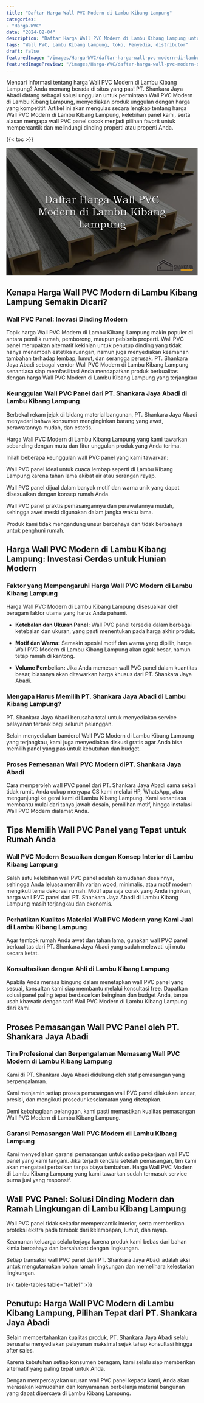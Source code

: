 ```yaml
---
title: "Daftar Harga Wall PVC Modern di Lambu Kibang Lampung"
categories:
- "Harga-WVC"
date: "2024-02-04"
description: "Daftar Harga Wall PVC Modern di Lambu Kibang Lampung untuk tempat tinggal, office, serta toko. Produk unggulan, variasi motif, warna modern, beserta jasa pemasangan ditangani oleh tim ahli serta kepastian resmi!|Jasa penjualan Wall PVC Modern di Lambu Kibang Lampung untuk keperluan rumah, kantor, maupun toko, beserta material terbaik dan instalasi oleh tenaga ahli ahli serta jaminan resmi.|Alternatif Wall PVC Modern di Lambu Kibang Lampung yang andal bagi rumah, kantor, dan toko, bersama material terbaik dan instalasi dikerjakan oleh tenaga ahli berpengalaman serta garansi resmi.|Penjualan Wall PVC Modern di Lambu Kibang Lampung untuk tempat tinggal, kantor, dan ritel, dengan panel unggulan dan penempatan ditangani oleh teknisi ahli, disertai beserta jaminan resmi.}"
tags: "Wall PVC, Lambu Kibang Lampung, toko, Penyedia, distributor"
draft: false
featuredImage: "/images/Harga-WVC/daftar-harga-wall-pvc-modern-di-lambu-kibang-lampung.png"
featuredImagePreview: "/images/Harga-WVC/daftar-harga-wall-pvc-modern-di-lambu-kibang-lampung.png"
---
```


Mencari informasi tentang harga Wall PVC Modern di Lambu Kibang Lampung? Anda memang berada di situs yang pas! PT. Shankara Jaya Abadi datang sebagai solusi unggulan untuk permintaan Wall PVC Modern di Lambu Kibang Lampung, menyediakan produk unggulan dengan harga yang kompetitif. Artikel ini akan mengulas secara lengkap tentang harga Wall PVC Modern di Lambu Kibang Lampung, kelebihan panel kami, serta alasan mengapa wall PVC panel cocok menjadi pilihan favorit untuk mempercantik dan melindungi dinding properti atau properti Anda.

{{< toc >}}

![Daftar Harga Wall PVC Modern di Lambu Kibang Lampung](/images/Harga-WVC/Daftar-Harga-Wall-PVC-Modern-di-Lambu-Kibang-Lampung.png)

## Kenapa Harga Wall PVC Modern di Lambu Kibang Lampung Semakin Dicari?

### Wall PVC Panel: Inovasi Dinding Modern

Topik harga Wall PVC Modern di Lambu Kibang Lampung makin populer di antara pemilik rumah, pemborong, maupun pebisnis properti. Wall PVC panel merupakan alternatif kekinian untuk penutup dinding yang tidak hanya menambah estetika ruangan, namun juga menyediakan keamanan tambahan terhadap lembap, lumut, dan serangga perusak. PT. Shankara Jaya Abadi sebagai vendor Wall PVC Modern di Lambu Kibang Lampung senantiasa siap memfasilitasi Anda mendapatkan produk berkualitas dengan harga Wall PVC Modern di Lambu Kibang Lampung yang terjangkau

### Keunggulan Wall PVC Panel dari PT. Shankara Jaya Abadi di Lambu Kibang Lampung

Berbekal rekam jejak di bidang material bangunan, PT. Shankara Jaya Abadi menyadari bahwa konsumen menginginkan barang yang awet, perawatannya mudah, dan estetis.

Harga Wall PVC Modern di Lambu Kibang Lampung yang kami tawarkan sebanding dengan mutu dan fitur unggulan produk yang Anda terima.

Inilah beberapa keunggulan wall PVC panel yang kami tawarkan:

Wall PVC panel ideal untuk cuaca lembap seperti di Lambu Kibang Lampung karena tahan lama akibat air atau serangan rayap.

Wall PVC panel dijual dalam banyak motif dan warna unik yang dapat disesuaikan dengan konsep rumah Anda.

Wall PVC panel praktis pemasangannya dan perawatannya mudah, sehingga awet meski digunakan dalam jangka waktu lama.

Produk kami tidak mengandung unsur berbahaya dan tidak berbahaya untuk penghuni rumah.

## Harga Wall PVC Modern di Lambu Kibang Lampung: Investasi Cerdas untuk Hunian Modern

### Faktor yang Mempengaruhi Harga Wall PVC Modern di Lambu Kibang Lampung

Harga Wall PVC Modern di Lambu Kibang Lampung disesuaikan oleh beragam faktor utama yang harus Anda pahami.

- **Ketebalan dan Ukuran Panel:** Wall PVC panel tersedia dalam berbagai ketebalan dan ukuran, yang pasti menentukan pada harga akhir produk.

- **Motif dan Warna:** Semakin spesial motif dan warna yang dipilih, harga Wall PVC Modern di Lambu Kibang Lampung akan agak besar, namun tetap ramah di kantong.

- **Volume Pembelian:** Jika Anda memesan wall PVC panel dalam kuantitas besar, biasanya akan ditawarkan harga khusus dari PT. Shankara Jaya Abadi.

### Mengapa Harus Memilih PT. Shankara Jaya Abadi di Lambu Kibang Lampung?

PT. Shankara Jaya Abadi berusaha total untuk menyediakan service pelayanan terbaik bagi seluruh pelanggan.

Selain menyediakan banderol Wall PVC Modern di Lambu Kibang Lampung yang terjangkau, kami juga menyediakan diskusi gratis agar Anda bisa memilih panel yang pas untuk kebutuhan dan budget.

### Proses Pemesanan Wall PVC Modern diPT. Shankara Jaya Abadi

Cara memperoleh wall PVC panel dari PT. Shankara Jaya Abadi sama sekali tidak rumit. Anda cukup menyapa CS kami melalui HP, WhatsApp, atau mengunjungi ke gerai kami di Lambu Kibang Lampung. Kami senantiasa membantu mulai dari tanya jawab desain, pemilihan motif, hingga instalasi Wall PVC Modern dialamat Anda.

## Tips Memilih Wall PVC Panel yang Tepat untuk Rumah Anda

### Wall PVC Modern Sesuaikan dengan Konsep Interior di Lambu Kibang Lampung

Salah satu kelebihan wall PVC panel adalah kemudahan desainnya, sehingga Anda leluasa memilih varian wood, minimalis, atau motif modern mengikuti tema dekorasi rumah. Motif apa saja corak yang Anda inginkan, harga wall PVC panel dari PT. Shankara Jaya Abadi di Lambu Kibang Lampung masih terjangkau dan ekonomis.

### Perhatikan Kualitas Material Wall PVC Modern yang Kami Jual di Lambu Kibang Lampung

Agar tembok rumah Anda awet dan tahan lama, gunakan wall PVC panel berkualitas dari PT. Shankara Jaya Abadi yang sudah melewati uji mutu secara ketat.

### Konsultasikan dengan Ahli di Lambu Kibang Lampung

Apabila Anda merasa bingung dalam menetapkan wall PVC panel yang sesuai, konsultan kami siap membantu melalui konsultasi free. Dapatkan solusi panel paling tepat berdasarkan keinginan dan budget Anda, tanpa usah khawatir dengan tarif Wall PVC Modern di Lambu Kibang Lampung dari kami.

## Proses Pemasangan Wall PVC Panel oleh PT. Shankara Jaya Abadi

### Tim Profesional dan Berpengalaman Memasang Wall PVC Modern di Lambu Kibang Lampung

Kami di PT. Shankara Jaya Abadi didukung oleh staf pemasangan yang berpengalaman.

Kami menjamin setiap proses pemasangan wall PVC panel dilakukan lancar, presisi, dan mengikuti prosedur keselamatan yang ditetapkan.

Demi kebahagiaan pelanggan, kami pasti memastikan kualitas pemasangan Wall PVC Modern di Lambu Kibang Lampung.

### Garansi Pemasangan Wall PVC Modern di Lambu Kibang Lampung

Kami menyediakan garansi pemasangan untuk setiap pekerjaan wall PVC panel yang kami tangani. Jika terjadi kendala setelah pemasangan, tim kami akan mengatasi perbaikan tanpa biaya tambahan. Harga Wall PVC Modern di Lambu Kibang Lampung yang kami tawarkan sudah termasuk service purna jual yang responsif.

## Wall PVC Panel: Solusi Dinding Modern dan Ramah Lingkungan di Lambu Kibang Lampung

Wall PVC panel tidak sekadar mempercantik interior, serta memberikan proteksi ekstra pada tembok dari kelembapan, lumut, dan rayap.

Keamanan keluarga selalu terjaga karena produk kami bebas dari bahan kimia berbahaya dan bersahabat dengan lingkungan.

Setiap transaksi wall PVC panel dari PT. Shankara Jaya Abadi adalah aksi untuk mengutamakan bahan ramah lingkungan dan memelihara kelestarian lingkungan.

{{< table-tables table="table1" >}}

## Penutup: Harga Wall PVC Modern di Lambu Kibang Lampung, Pilihan Tepat dari PT. Shankara Jaya Abadi

Selain mempertahankan kualitas produk, PT. Shankara Jaya Abadi selalu berusaha menyediakan pelayanan maksimal sejak tahap konsultasi hingga after sales.

Karena kebutuhan setiap konsumen beragam, kami selalu siap memberikan alternatif yang paling tepat untuk Anda.

Dengan mempercayakan urusan wall PVC panel kepada kami, Anda akan merasakan kemudahan dan kenyamanan berbelanja material bangunan yang dapat dipercaya di Lambu Kibang Lampung.
